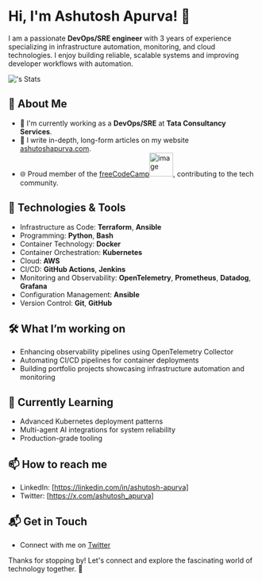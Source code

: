 # Hi, I'm Ashutosh Apurva! 👋

I am a passionate **DevOps/SRE engineer** with 3 years of experience specializing in infrastructure automation, monitoring, and cloud technologies. I enjoy building reliable, scalable systems and improving developer workflows with automation.


![<AshuApurva14>'s Stats](https://github-readme-stats.vercel.app/api?username=AshuApurva14&theme=vue-dark&show_icons=true&hide_border=true&count_private=true)

## 🚀 About Me

- 🔭 I'm currently working as a **DevOps/SRE** at **Tata Consultancy Services**.
- 📝 I write in-depth, long-form articles on my website [ashutoshapurva.com](https://www.ashutoshapurva.com).
- 🌐 Proud member of the [freeCodeCamp<img width="48" height="48" alt="image" src="https://github.com/user-attachments/assets/652f2d64-dfd8-47a8-ad06-fe78e7269462" />](https://www.freecodecamp.org/), contributing to the tech community.

## 🔧 Technologies & Tools
- Infrastructure as Code: **Terraform**, **Ansible**
- Programming: **Python**, **Bash** 
- Container Technology: **Docker**
- Container Orchestration: **Kubernetes**
- Cloud: **AWS**
- CI/CD: **GitHub Actions**, **Jenkins**
- Monitoring and Observability: **OpenTelemetry**, **Prometheus**, **Datadog**, **Grafana**
- Configuration Management: **Ansible**
- Version Control: **Git**, **GitHub**


## 🛠️ What I’m working on
- Enhancing observability pipelines using OpenTelemetry Collector 
- Automating CI/CD pipelines for container deployments
- Building portfolio projects showcasing infrastructure automation and monitoring

## 🌱 Currently Learning
- Advanced Kubernetes deployment patterns
- Multi-agent AI integrations for system reliability
- Production-grade tooling

## 📫 How to reach me
- LinkedIn: [https://linkedin.com/in/ashutosh-apurva]
- Twitter: [https://x.com/ashutosh_apurva]



## 📬 Get in Touch

- Connect with me on [Twitter](https://x.com/ashutosh_apurva)

Thanks for stopping by! Let's connect and explore the fascinating world of technology together. 🚀



<!--

Here are some ideas to get you started:

- 🔭 I’m currently working on ...
- 🌱 I’m currently learning ...
- 👯 I’m looking to collaborate on ...
- 🤔 I’m looking for help with ...
- 💬 Ask me about ...
- 📫 How to reach me: ...
- 😄 Pronouns: ...
- ⚡ Fun fact: ...
-->

